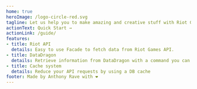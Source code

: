 ```yaml
---
home: true
heroImage: /logo-circle-red.svg
tagline: Let us help you to make amazing and creative stuff with Riot Games' API.
actionText: Quick Start →
actionLink: /guide/
features:
- title: Riot API
  details: Easy to use Facade to fetch data from Riot Games API.
- title: DataDragon
  details: Retrieve information from DataDragon with a command you can schedule
- title: Cache system
  details: Reduce your API requests by using a DB cache
footer: Made by Anthony Rave with ❤️
---
```

